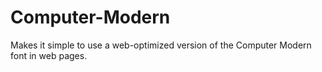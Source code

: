 Computer-Modern
===============

Makes it simple to use a web-optimized version of the Computer Modern font in web pages.
